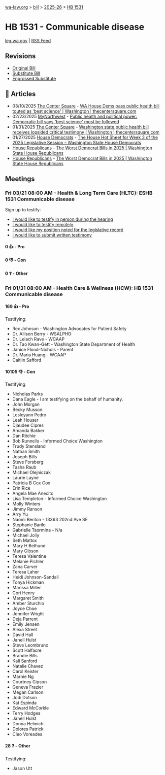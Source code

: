 [wa-law.org](/) > [bill](/bill/) > [2025-26](/bill/2025-26/) > [HB 1531](/bill/2025-26/hb/1531/)

# HB 1531 - Communicable disease
[leg.wa.gov](https://app.leg.wa.gov/billsummary?BillNumber=1531&Year=2025&Initiative=false) | [RSS Feed](./rss.xml)

## Revisions
* [Original Bill](1/)
* [Substitute Bill](S/)
* [Engrossed Substitute](S.E/)

## 📰 Articles
* 03/10/2025 [The Center Square](/org/the_center_square/) - [WA House Dems pass public health bill touted as 'best science' | Washington | thecentersquare.com](https://www.thecentersquare.com/washington/article_f68a9b5a-fe02-11ef-8b9e-4b5a2aa5e974.html#:~:text=Engrossed%20Substitute%20House%20Bill%201531)
* 02/23/2025 [MyNorthwest](/org/mynorthwest/) - [Public health and political power: Democratic bill says 'best science' must be followed](https://mynorthwest.com/mynorthwest-politics/public-health/4050369#:~:text=House%20Bill%201531)
* 01/31/2025 [The Center Square](/org/the_center_square/) - [Washington state public health bill receives lopsided critical testimony | Washington | thecentersquare.com](https://www.thecentersquare.com/washington/article_9f90cb56-e004-11ef-81d1-4b3c6961bacc.html#:~:text=House%20Bill%201531)
* 01/27/2025 [House Democrats](/org/house_democrats/) - [The House Hot Sheet for Week 3 of the 2025 Legislative Session – Washington State House Democrats](https://housedemocrats.wa.gov/blog/2025/01/27/the-house-hot-sheet-for-week-3-of-the-2025-legislative-session/#:~:text=HB%201531)
* [House Republicans](/org/house_republicans/) - [The Worst Democrat Bills in 2025 | Washington State House Republicans](http://houserepublicans.wa.gov/the-worst-democrat-bills-in-2025/#:~:text=House%20Bill%201531)
* [House Republicans](/org/house_republicans/) - [The Worst Democrat Bills in 2025 | Washington State House Republicans](https://houserepublicans.wa.gov/the-worst-democrat-bills-in-2025/#:~:text=House%20Bill%201531)

## Meetings
### Fri 03/21 08:00 AM - Health & Long Term Care (HLTC): ESHB 1531 Communicable disease
Sign up to testify:
* [I would like to testify in person during the hearing](https://app.leg.wa.gov/csi/Testifier/Add?chamber=House&mId=33073&aId=165700&caId=26388&tId=1)
* [I would like to testify remotely](https://app.leg.wa.gov/csi/Testifier/Add?chamber=House&mId=33073&aId=165700&caId=26388&tId=2)
* [I would like my position noted for the legislative record](https://app.leg.wa.gov/csi/Testifier/Add?chamber=House&mId=33073&aId=165700&caId=26388&tId=3)
* [I would like to submit written testimony](https://app.leg.wa.gov/csi/Testifier/Add?chamber=House&mId=33073&aId=165700&caId=26388&tId=4)

#### 0 👍 - Pro

#### 0 👎 - Con

#### 0 ❓ - Other

### Fri 01/31 08:00 AM - Health Care & Wellness (HCW): HB 1531 Communicable disease
#### 169 👍 - Pro
Testifying:
* Rex Johnson - Washington Advocates for Patient Safety
* Dr. Allison Berry - WSALPHO
* Dr. Lelach Rave - WCAAP
* Dr. Tao Kwan-Gett - Washington State Department of Health
* Janice Flood-Nichols - Parent
* Dr. Maria Huang - WCAAP
* Caitlin Safford

#### 10105 👎 - Con
Testifying:
* Nicholas Parks
* Dana Eagle - I am testifying on the behalf of humanity.
* John Morgan
* Becky Musson
* Lesleyann Pedro
* Leah Houser
* Djaudee Cipres
* Amanda Bakker
* Dan Ritchie
* Bob Runnells - Informed Choice Washington
* Trudy Stensland
* Nathan Smith
* Joseph Bills
* Steve Forsberg
* Tasha Raub
* Michael Olejniczak
* Laurie Layne
* Patricia B Cox Cox
* Erin Rice
* Angela Mae Anecito
* Lisa Templeton - Informed Choice Washington
* Molly Winters
* Jimmy Ranson
* Arry Yu
* Naomi Benton - 13363 202nd Ave SE
* Stephanie Barile
* Gabrielle Taormina - N/a
* Michael Jolly
* Seth Mattox
* Mary H Bethune
* Mary Gibson
* Teresa Valentine
* Melanie Pichler
* Zana Carver
* Teresa Laher
* Heidi Johnson-Sandall
* Tonya Hickman
* Marissa Miller
* Cori Henry
* Margaret Smith
* Amber Sturchio
* Joyce Choe
* Jennifer Wright
* Deja Parrent
* Emily Jensen
* Alexa Street
* David Hall
* Janell Hulst
* Steve Leombruno
* Scott Halfacre
* Brandie Bills
* Kali Sanford
* Natalie Chavez
* Carol Keister
* Marnie Ng
* Courtney Gipson
* Geneva Frazier
* Megan Carlson
* Jodi Dotson
* Kat Espinda
* Edward McCorkle
* Terry Hodges
* Janell Hulst
* Donna Helmich
* Dolores Patrick
* Cleo Voreades

#### 28 ❓ - Other
Testifying:
* Jason Utt
